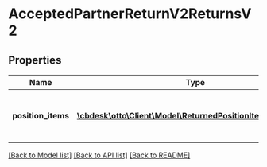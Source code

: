 # AcceptedPartnerReturnV2ReturnsV2

## Properties
Name | Type | Description | Notes
------------ | ------------- | ------------- | -------------
**position_items** | [**\cbdesk\otto\Client\Model\ReturnedPositionItemReturnsV2[]**](ReturnedPositionItemReturnsV2.md) | List of all the items received from partner | 

[[Back to Model list]](../../README.md#documentation-for-models) [[Back to API list]](../../README.md#documentation-for-api-endpoints) [[Back to README]](../../README.md)

